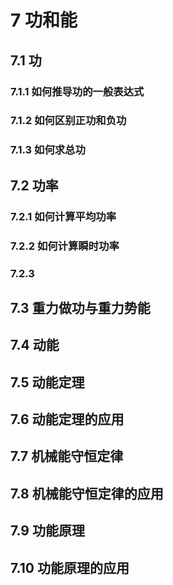 # 7 功和能

## 7.1 功

### 7.1.1 如何推导功的一般表达式

### 7.1.2 如何区别正功和负功

### 7.1.3 如何求总功

## 7.2 功率

### 7.2.1 如何计算平均功率

### 7.2.2 如何计算瞬时功率

### 7.2.3 

## 7.3 重力做功与重力势能

## 7.4 动能

## 7.5 动能定理

## 7.6 动能定理的应用

## 7.7 机械能守恒定律

## 7.8 机械能守恒定律的应用

## 7.9 功能原理

## 7.10 功能原理的应用

